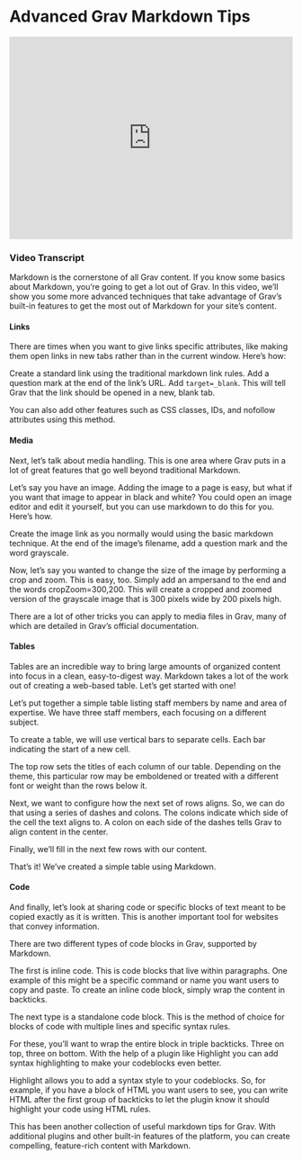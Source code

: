 # Advanced Grav Markdown Tips

<iframe width="100%" height="360" src="https://www.youtube.com/embed/iKfvtu3AvpY" frameborder="0" allow="accelerometer; autoplay; encrypted-media; gyroscope; picture-in-picture" allowfullscreen></iframe>

### Video Transcript

Markdown is the cornerstone of all Grav content. If you know some basics about Markdown, you’re going to get a lot out of Grav. In this video, we’ll show you some more advanced techniques that take advantage of Grav’s built-in features to get the most out of Markdown for your site’s content.

#### Links  
There are times when you want to give links specific attributes, like making them open links in new tabs rather than in the current window. Here’s how:

Create a standard link using the traditional markdown link rules.
Add a question mark at the end of the link’s URL.
Add `target=_blank`. This will tell Grav that the link should be opened in a new, blank tab.

You can also add other features such as CSS classes, IDs, and nofollow attributes using this method.

#### Media
Next, let’s talk about media handling. This is one area where Grav puts in a lot of great features that go well beyond traditional Markdown.

Let’s say you have an image. Adding the image to a page is easy, but what if you want that image to appear in black and white? You could open an image editor and edit it yourself, but you can use markdown to do this for you. Here’s how.

Create the image link as you normally would using the basic markdown technique. At the end of the image’s filename, add a question mark and the word grayscale.

Now, let’s say you wanted to change the size of the image by performing a crop and zoom. This is easy, too. Simply add an ampersand to the end and the words cropZoom=300,200. This will create a cropped and zoomed version of the grayscale image that is 300 pixels wide by 200 pixels high.

There are a lot of other tricks you can apply to media files in Grav, many of which are detailed in Grav’s official documentation.

#### Tables
Tables are an incredible way to bring large amounts of organized content into focus in a clean, easy-to-digest way. Markdown takes a lot of the work out of creating a web-based table. Let’s get started with one!

Let’s put together a simple table listing staff members by name and area of expertise. We have three staff members, each focusing on a different subject.

To create a table, we will use vertical bars to separate cells. Each bar indicating the start of a new cell.

The top row sets the titles of each column of our table. Depending on the theme, this particular row may be emboldened or treated with a different font or weight than the rows below it.

Next, we want to configure how the next set of rows aligns. So, we can do that using a series of dashes and colons. The colons indicate which side of the cell the text aligns to. A colon on each side of the dashes tells Grav to align content in the center.

Finally, we’ll fill in the next few rows with our content.

That’s it! We’ve created a simple table using Markdown.

#### Code
And finally, let’s look at sharing code or specific blocks of text meant to be copied exactly as it is written. This is another important tool for websites that convey information.

There are two different types of code blocks in Grav, supported by Markdown.

The first is inline code. This is code blocks that live within paragraphs. One example of this might be a specific command or name you want users to copy and paste. To create an inline code block, simply wrap the content in backticks.

The next type is a standalone code block. This is the method of choice for blocks of code with multiple lines and specific syntax rules.

For these, you’ll want to wrap the entire block in triple backticks. Three on top, three on bottom. With the help of a plugin like Highlight you can add syntax highlighting to make your codeblocks even better.

Highlight allows you to add a syntax style to your codeblocks. So, for example, if you have a block of HTML you want users to see, you can write HTML after the first group of backticks to let the plugin know it should highlight your code using HTML rules.

This has been another collection of useful markdown tips for Grav. With additional plugins and other built-in features of the platform, you can create compelling, feature-rich content with Markdown.
